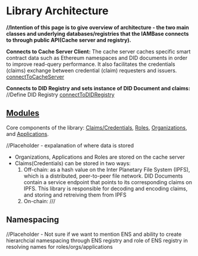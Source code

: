# Library Architecture

**//Intention of this page is to give overview of architecture - the two main classes and underlying databases/registries that the IAMBase connects to through public API(Cache server and registry).**

**Connects to Cache Server Client:** The cache server caches specific smart contract data such as Ethereum namespaces and DID documents in order to improve read-query performance. It also facilitates the credentials (claims) exchange between credential (claim) requesters and issuers. [connectToCacheServer](../api/modules.md#init)

**Connects to DID Registry and sets instance of DID Document and claims:** //Define DID Registry [connectToDIDRegistry](../api/modules.md#init)

## [Modules](../api/modules.md)

Core components of the library: [Claims/Credentials](../guides/claim.md), [Roles](../guides/role.md), [Organizations](../guides/organization.md), and [Applications](../guides/application.md).

//Placeholder - expalanation of where data is stored

- Organizations, Applications and Roles are stored on the cache server
- Claims(Credentials) can be stored in two ways:
  1. Off-chain: as a hash value on the Inter Planetary File System (IPFS), which is a distributed, peer-to-peer file network. DID Documents contain a service endpoint that points to its corresponding claims on IPFS. This library is responsible for decoding and encoding claims, and storing and retreiving them from IPFS
  2. On-chain: ///

## Namespacing

//Placeholder - Not sure if we want to mention ENS and ability to create hierarchcial namespacing through ENS registry and role of ENS registry in resolving names for roles/orgs/applications
